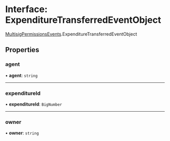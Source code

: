 # Interface: ExpenditureTransferredEventObject

[MultisigPermissionsEvents](../modules/MultisigPermissionsEvents.md).ExpenditureTransferredEventObject

## Properties

### agent

• **agent**: `string`

___

### expenditureId

• **expenditureId**: `BigNumber`

___

### owner

• **owner**: `string`
